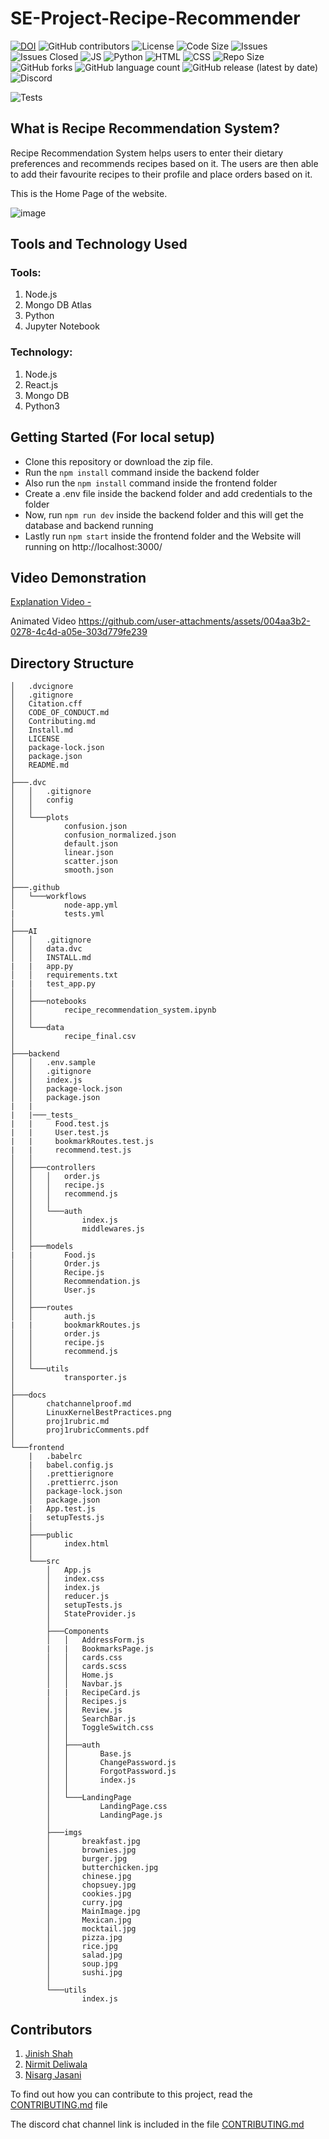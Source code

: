 # SE-Project-Recipe-Recommender
[![DOI](https://zenodo.org/badge/DOI/10.5281/zenodo.7179508.svg)](https://doi.org/10.5281/zenodo.7179508)
![GitHub contributors](https://img.shields.io/github/contributors/devanshi39/SE-Project-Recipe-Recommender)
![License](https://img.shields.io/github/license/Kaksha/SE-Project-Recipe-Recommender)
![Code Size](https://img.shields.io/github/languages/code-size/kaksha/SE-Project-Recipe-Recommender)
![Issues](https://img.shields.io/github/issues/Kaksha/SE-Project-Recipe-Recommender)
![Issues Closed](https://img.shields.io/github/issues-closed/kaksha/SE-Project-Recipe-Recommender)
![JS](https://img.shields.io/badge/Javascript--Green)
![Python](https://img.shields.io/badge/Python--Green)
![HTML](https://img.shields.io/badge/HTML--Green)
![CSS](https://img.shields.io/badge/CSS--Green)
![Repo Size](https://img.shields.io/github/repo-size/Kaksha/SE-Project-Recipe-Recommender)
![GitHub forks](https://img.shields.io/github/forks/devanshi39/SE-Project-Recipe-Recommender?style=social)
![GitHub language count](https://img.shields.io/github/languages/count/devanshi39/SE-Project-Recipe-Recommender)
![GitHub release (latest by date)](https://img.shields.io/github/v/release/devanshi39/SE-Project-Recipe-Recommender)
![Discord](https://img.shields.io/discord/1027412417661120582)
<!-- ![GitHub Workflow Status](https://github.com/devanshi39/SE-Project-Recipe-Recommender/actions/workflows/node-app.yml/badge.svg?branch=main) -->
![Tests](https://github.com/mangodb203/SE-Project-Recipe-Recommender/workflows/Tests/badge.svg)


## What is Recipe Recommendation System?
Recipe Recommendation System helps users to enter their dietary preferences and recommends recipes based on it. The users are then able to add their favourite recipes to their profile and place orders based on it.

This is the Home Page of the website.

![image](https://github.com/mangodb203/SE-Project-Recipe-Recommender/blob/14bae9029eae116abcecb9a15440bee4b92bf60a/docs/Homepage.jpeg)

## Tools and Technology Used
### Tools:
1. Node.js
2. Mongo DB Atlas
3. Python
4. Jupyter Notebook

### Technology:
1. Node.js
2. React.js
3. Mongo DB
4. Python3

## Getting Started (For local setup)
* Clone this repository or download the zip file.
* Run the ```npm install``` command inside the backend folder
* Also run the ```npm install``` command inside the frontend folder
* Create a .env file inside the backend folder and add credentials to the folder
* Now, run ```npm run dev``` inside the backend folder and this will get the database and backend running
* Lastly run ```npm start``` inside the frontend folder and the Website will running on http://localhost:3000/

## Video Demonstration

[Explanation Video - ](https://drive.google.com/file/d/1eI1Cg1RrAOP3AVBHexArJqVe3EnGjVJQ/view?usp=sharing)

Animated Video
https://github.com/user-attachments/assets/004aa3b2-0278-4c4d-a05e-303d779fe239

## Directory Structure
    │   .dvcignore
    │   .gitignore
    │   Citation.cff
    │   CODE_OF_CONDUCT.md
    │   Contributing.md
    │   Install.md
    │   LICENSE
    │   package-lock.json
    │   package.json
    │   README.md
    │
    ├───.dvc
    │   │   .gitignore
    │   │   config
    │   │
    │   └───plots
    │           confusion.json
    │           confusion_normalized.json
    │           default.json
    │           linear.json
    │           scatter.json
    │           smooth.json
    │
    ├───.github
    │   └───workflows
    │           node-app.yml
    |           tests.yml
    │
    ├───AI
    │   │   .gitignore
    │   │   data.dvc
    │   │   INSTALL.md
    |   |   app.py
    │   │   requirements.txt
    |   |   test_app.py
    │   │
    │   ├───notebooks
    │   │       recipe_recommendation_system.ipynb
    │   │
    │   └───data
    │           recipe_final.csv
    │
    ├───backend
    │   │   .env.sample
    │   │   .gitignore
    │   │   index.js
    │   │   package-lock.json
    │   │   package.json
    |   |
    |   |───_tests_
    |   |     Food.test.js
    |   |     User.test.js
    |   |     bookmarkRoutes.test.js
    |   |     recommend.test.js
    │   │
    │   ├───controllers
    │   │   │   order.js
    │   │   │   recipe.js
    │   │   │   recommend.js
    │   │   │
    │   │   └───auth
    │   │           index.js
    │   │           middlewares.js
    │   │
    │   ├───models
    |   |       Food.js
    │   │       Order.js
    │   │       Recipe.js
    │   │       Recommendation.js
    │   │       User.js
    │   │
    │   ├───routes
    │   │       auth.js
    |   |       bookmarkRoutes.js
    │   │       order.js
    │   │       recipe.js
    │   │       recommend.js
    │   │
    │   └───utils
    │           transporter.js
    │
    ├───docs
    │       chatchannelproof.md
    │       LinuxKernelBestPractices.png
    │       proj1rubric.md
    │       proj1rubricComments.pdf
    │
    └───frontend
        |   .babelrc
        |   babel.config.js
        │   .prettierignore
        │   .prettierrc.json
        │   package-lock.json
        │   package.json
        |   App.test.js
        |   setupTests.js
        │
        ├───public
        │       index.html
        │
        └───src
            │   App.js
            │   index.css
            │   index.js
            │   reducer.js
            │   setupTests.js
            │   StateProvider.js
            │
            ├───Components
            │   │   AddressForm.js
            |   |   BookmarksPage.js
            │   │   cards.css
            │   │   cards.scss
            │   │   Home.js
            │   │   Navbar.js
            |   |   RecipeCard.js
            │   │   Recipes.js
            │   │   Review.js
            │   │   SearchBar.js
            │   │   ToggleSwitch.css
            │   │
            │   ├───auth
            │   │       Base.js
            │   │       ChangePassword.js
            │   │       ForgotPassword.js
            │   │       index.js
            │   │
            │   └───LandingPage
            │           LandingPage.css
            │           LandingPage.js
            │
            ├───imgs
            │       breakfast.jpg
            │       brownies.jpg
            │       burger.jpg
            │       butterchicken.jpg
            │       chinese.jpg
            │       chopsuey.jpg
            │       cookies.jpg
            │       curry.jpg
            │       MainImage.jpg
            │       Mexican.jpg
            │       mocktail.jpg
            │       pizza.jpg
            │       rice.jpg
            │       salad.jpg
            │       soup.jpg
            │       sushi.jpg
            │       
            └───utils
                    index.js


## Contributors
1. [Jinish Shah](https://github.com/jinish08)
2. [Nirmit Deliwala](https://github.com/NRDeli)
3. [Nisarg Jasani](https://github.com/NisargJasani0602)

To find out how you can contribute to this project, read the [CONTRIBUTING.md](https://github.com/mangodb203/SE-Project-Recipe-Recommender/blob/main/Contributing.md) file

The discord chat channel link is included in the file [CONTRIBUTING.md](https://github.com/mangodb203/SE-Project-Recipe-Recommender/blob/main/Contributing.md)

